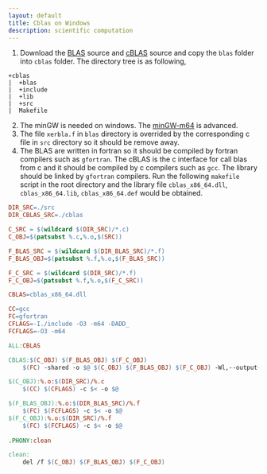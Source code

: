 ```yaml
---
layout: default
title: Cblas on Windows
description: scientific computation
---
```


 1. Download the [BLAS](http://www.netlib.org/blas/) source and [cBLAS](http://www.netlib.org/blas/) source and copy the `blas` folder into `cblas` folder. The directory tree is as following,
 ```
 +cblas
 |  +blas
 |  +include
 |  +lib
 |  +src
 |  Makefile
 ```
 2. The minGW is needed on windows. The [minGW-m64](https://mingw-w64.org) is advanced.
 3. The file `xerbla.f` in `blas` directory is overrided by the corresponding c file in `src` directory so it should be remove away.
 4. The BLAS are written in fortran so it should be compiled by fortran compilers such as `gfortran`. The cBLAS is the c interface for call blas from c and it should be compiled by c compilers such as `gcc`. The library should be linked by `gfortran` compilers. Run the following `makefile` script in the root directory and the library file `cblas_x86_64.dll`, `cblas_x86_64.lib`, `cblas_x86_64.def` would be obtained. 

```makefile
DIR_SRC=./src
DIR_CBLAS_SRC=./cblas

C_SRC = $(wildcard $(DIR_SRC)/*.c)
C_OBJ=$(patsubst %.c,%.o,$(SRC))

F_BLAS_SRC = $(wildcard $(DIR_BLAS_SRC)/*.f)
F_BLAS_OBJ=$(patsubst %.f,%.o,$(F_BLAS_SRC))

F_C_SRC = $(wildcard $(DIR_SRC)/*.f)
F_C_OBJ=$(patsubst %.f,%.o,$(F_C_SRC))

CBLAS=cblas_x86_64.dll

CC=gcc
FC=gfortran
CFLAGS=-I./include -O3 -m64 -DADD_
FCFLAGS=-O3 -m64

ALL:CBLAS

CBLAS:$(C_OBJ) $(F_BLAS_OBJ) $(F_C_OBJ)
	$(FC) -shared -o $@ $(C_OBJ) $(F_BLAS_OBJ) $(F_C_OBJ) -Wl,--output-def,cblas_x86_64.def,--out-implib,cblas_x86_64.lib

$(C_OBJ):%.o:$(DIR_SRC)/%.c
	$(CC) $(CFLAGS) -c $< -o $@

$(F_BLAS_OBJ):%.o:$(DIR_BLAS_SRC)/%.f
	$(FC) $(FCFLAGS) -c $< -o $@
$(F_C_OBJ):%.o:$(DIR_SRC)/%.f
	$(FC) $(FCFLAGS) -c $< -o $@
	
.PHONY:clean

clean:
	del /f $(C_OBJ) $(F_BLAS_OBJ) $(F_C_OBJ)
```
